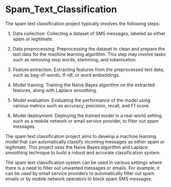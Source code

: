 # Spam_Text_Classification

 The spam text classification project typically involves the following steps:

   1.  Data collection: Collecting a dataset of SMS messages, labeled as either spam or legitimate.

   2.  Data preprocessing: Preprocessing the dataset to clean and prepare the text data for the machine learning algorithm. This step may involve tasks such as removing         stop words, stemming, and tokenization.

   3.  Feature extraction: Extracting features from the preprocessed text data, such as bag-of-words, tf-idf, or word embeddings.

   4.  Model training: Training the Naive Bayes algorithm on the extracted features, along with Laplace smoothing.

   5.  Model evaluation: Evaluating the performance of the model using various metrics such as accuracy, precision, recall, and F1 score.

   6.  Model deployment: Deploying the trained model in a real-world setting, such as a mobile network or email service provider, to filter out spam messages.

The spam text classification project aims to develop a machine learning model that can automatically classify incoming messages as either spam or legitimate. This project uses the Naive Bayes algorithm and Laplace smoothing technique to build a robust and accurate classification system.

The spam text classification system can be used in various settings where there is a need to filter out unwanted messages or emails. For example, it can be used by email service providers to automatically filter out spam emails or by mobile network operators to block spam SMS messages.
